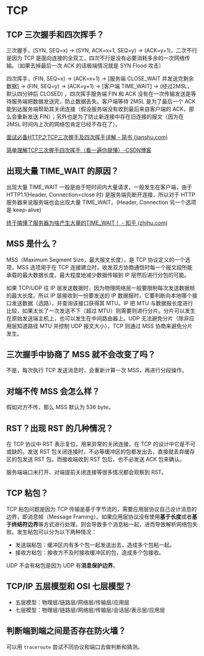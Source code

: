 # TCP

## TCP 三次握手和四次挥手？

三次握手，(SYN, SEQ=x) -> (SYN, ACK=x+1, SEQ=y) -> (ACK=y+1)，二次不行是因为 TCP 是面向连接的全双工，四次不行是没有必要消耗多余的一次网络传输。（如果去掉最后一次 ACK 的话极端情况就是 SYN Flood 攻击）

四次挥手，(FIN, SEQ=x) -> (ACK=x+1) -> [服务端 CLOSE_WAIT 并发送完剩余数据] -> (FIN, SEQ=y) -> (ACK=y+1) -> [客户端 TIME_WAIT] -> (经过2MSL，默认四分钟后 CLOSED) ，四次挥手服务端 FIN 和 ACK 没有在一次传输发送是等待服务端把数据发送完，防止数据丢失。客户端等待 2MSL 是为了最后一个 ACK 能到达服务端帮助其关闭连接（假设服务端没有收到最后来自客户端的 ACK，那么会重新发送 FIN）；另外也是为了防止新连接中存在旧连接的报文（因为在 2MSL 时间内上次的网络包肯定已经不存在了）。

[面试必备HTTP之TCP三次握手及四次挥手详解 - 简书 (jianshu.com)](https://www.jianshu.com/p/12790cea57ac)

[简单理解TCP三次握手四次挥手（看一遍你就懂）-CSDN博客](https://blog.csdn.net/m0_56649557/article/details/119492899)

## 出现大量 TIME_WAIT 的原因？

出现大量 TIME_WAIT 一般是由于短时间内大量请求，一般发生在客户端，由于 HTTP1.1(Header, Connection=close 时) 是服务端先断开连接，所以对于 HTTP 服务器来说服务端也会出现大量 TIME_WAIT。(Header, Connection 另一个选项是 keep-alive)

[终于搞懂了服务器为啥产生大量的TIME_WAIT！ - 知乎 (zhihu.com)](https://zhuanlan.zhihu.com/p/415307243)

## MSS 是什么？

MSS（Maximum Segment Size，最大报文长度），是 TCP 协议定义的一个选项，MSS 选项用于在 TCP 连接建立时，收发双方协商通信时每一个报文段所能承载的最大数据长度，最大程度地减少数据传输到 IP 层然后进行分包的可能。

如果 TCP/UDP 往 IP 层发送数据时，因为物理网络层一般要限制每次发送数据帧的最大长度。所以 IP 层接收到一份要发送的 IP 数据报时，它要判断向本地哪个接口发送数据（选路），并查询该接口获得其 MTU。IP 把 MTU 与数据报长度进行比较，如果太长了一次发送不下（超过 MTU）则需要则进行分片。分片可以发生在原始发送端主机上，也可以发生在中间路由器上。UDP 无法避免分片（除非应用层知道路径 MTU 并控制 UDP 报文大小），TCP 则通过 MSS 协商来避免分片发生。

## 三次握手中协商了 MSS 就不会改变了吗？

不是，每次执行 TCP 发送消息时，会重新计算一次 MSS，再进行分段操作。

## 对端不传 MSS 会怎么样？

假如对方不传，那么 MSS 默认为 536 byte。

## RST？出现 RST 的几种情况？

在 TCP 协议中 RST 表示复位，用来异常的关闭连接，在 TCP 的设计中它是不可或缺的。发送 RST 包关闭连接时，不必等缓冲区的包都发出去，直接就丢弃缓存区的包发送 RST 包。而接收端收到 RST 包后，也不必发送 ACK 包来确认。

服务端端口未打开、对端提前关闭连接等很多情况都会观察到 RST。

## TCP 粘包？

TCP 粘包问题是因为 TCP 传输是基于字节流的，需要应用层协议自己设计消息的边界，即消息帧（Message Framing）。如果应用层协议没有使用**基于长度**或者**基于终结符边界**等方式进行处理，则会导致多个消息粘一起，进而导致解析网络包失败。发生粘包可以分为以下两种情况：

- 发送端粘包：缓冲区内有多个包一起发送出去，造成多个包粘一起。
- 接收方粘包：接收方不及时接收缓冲区的包，造成多个包接收。

UDP 不会有粘包是因为 UDP 有**消息保护边界**。

## TCP/IP 五层模型和 OSI 七层模型？

- 五层模型：物理层/链路层/网络层/传输层/应用层
- 七层模型：物理层/链路层/网络层/传输层/会话层/表示层/应用层

## 判断端到端之间是否存在防火墙？

可以用 `traceroute` 尝试不同协议和端口去做判断和猜测。